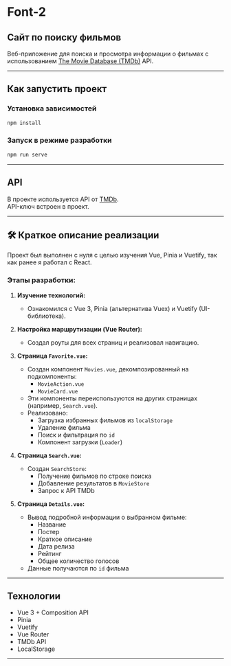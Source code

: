 # Font-2

## Сайт по поиску фильмов

Веб-приложение для поиска и просмотра информации о фильмах с использованием [The Movie Database (TMDb)](https://developer.themoviedb.org/) API.

---

##  Как запустить проект

### Установка зависимостей

```bash
npm install
```

### Запуск в режиме разработки

```bash
npm run serve
```

---

## API

В проекте используется API от [TMDb](https://developer.themoviedb.org/).  
API-ключ встроен в проект.

---

## 🛠 Краткое описание реализации

Проект был выполнен с нуля с целью изучения Vue, Pinia и Vuetify, так как ранее я работал с React.

### Этапы разработки:

1. **Изучение технологий:**
   - Ознакомился с Vue 3, Pinia (альтернатива Vuex) и Vuetify (UI-библиотека).

2. **Настройка маршрутизации (Vue Router):**
   - Создал роуты для всех страниц и реализовал навигацию.

3. **Страница `Favorite.vue`:**
   - Создан компонент `Movies.vue`, декомпозированный на подкомпоненты:
     - `MovieAction.vue`
     - `MovieCard.vue`
   - Эти компоненты переиспользуются на других страницах (например, `Search.vue`).
   - Реализовано:
     - Загрузка избранных фильмов из `localStorage`
     - Удаление фильма
     - Поиск и фильтрация по `id`
     - Компонент загрузки (`Loader`)

4. **Страница `Search.vue`:**
   - Создан `SearchStore`:
     - Получение фильмов по строке поиска
     - Добавление результатов в `MovieStore`
     - Запрос к API TMDb

5. **Страница `Details.vue`:**
   - Вывод подробной информации о выбранном фильме:
     - Название
     - Постер
     - Краткое описание
     - Дата релиза
     - Рейтинг
     - Общее количество голосов
   - Данные получаются по `id` фильма

---

##  Технологии

- Vue 3 + Composition API  
- Pinia  
- Vuetify  
- Vue Router  
- TMDb API  
- LocalStorage

---

